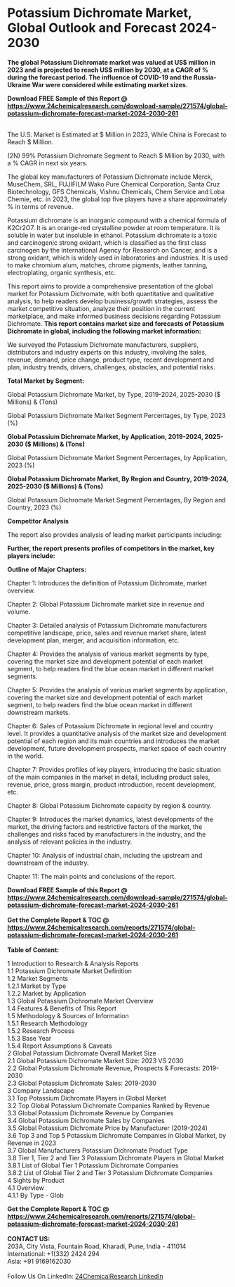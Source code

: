 <h1>Potassium Dichromate Market, Global Outlook and Forecast 2024-2030</h1><p><strong>The global Potassium Dichromate market was valued at US$ million in 2023 and is projected to reach US$ million by 2030, at a CAGR of % during the forecast period. The influence of COVID-19 and the Russia-Ukraine War were considered while estimating market sizes.</strong></p><p>
</p><p></p><div><b>Download FREE Sample of this Report @ 
            <a href="https://www.24chemicalresearch.com/download-sample/271574/global-potassium-dichromate-forecast-market-2024-2030-261">
            https://www.24chemicalresearch.com/download-sample/271574/global-potassium-dichromate-forecast-market-2024-2030-261</a></b></div><br><p>
</p><p></p><p>
The U.S. Market is Estimated at $ Million in 2023, While China is Forecast to Reach $ Million.</p><p>
(2N) 99% Potassium Dichromate Segment to Reach $ Million by 2030, with a % CAGR in next six years.</p><p>
The global key manufacturers of Potassium Dichromate include Merck, MuseChem, SRL, FUJIFILM Wako Pure Chemical Corporation, Santa Cruz Biotechnology, GFS Chemicals, Vishnu Chemicals, Chem Service and Loba Chemie, etc. in 2023, the global top five players have a share approximately % in terms of revenue.</p><p>
Potassium dichromate is an inorganic compound with a chemical formula of K2Cr2O7. It is an orange-red crystalline powder at room temperature. It is soluble in water but insoluble in ethanol. Potassium dichromate is a toxic and carcinogenic strong oxidant, which is classified as the first class carcinogen by the International Agency for Research on Cancer, and is a strong oxidant, which is widely used in laboratories and industries. It is used to make chromium alum, matches, chrome pigments, leather tanning, electroplating, organic synthesis, etc.</p><p>
This report aims to provide a comprehensive presentation of the global market for Potassium Dichromate, with both quantitative and qualitative analysis, to help readers develop business/growth strategies, assess the market competitive situation, analyze their position in the current marketplace, and make informed business decisions regarding Potassium Dichromate. <strong>This report contains market size and forecasts of Potassium Dichromate in global, including the following market information:</strong></p><p>
</p><p>
</p><p>We surveyed the Potassium Dichromate manufacturers, suppliers, distributors and industry experts on this industry, involving the sales, revenue, demand, price change, product type, recent development and plan, industry trends, drivers, challenges, obstacles, and potential risks.</p><p>
<strong>Total Market by Segment:</strong></p><p>
Global Potassium Dichromate Market, by Type, 2019-2024, 2025-2030 ($ Millions) &amp; (Tons)</p><p>
Global Potassium Dichromate Market Segment Percentages, by Type, 2023 (%)</p><p>
</p><p>
</p><p><strong>Global Potassium Dichromate Market, by Application, 2019-2024, 2025-2030 ($ Millions) &amp; (Tons)</strong></p><p>
Global Potassium Dichromate Market Segment Percentages, by Application, 2023 (%)</p><p>
</p><p>
</p><p><strong>Global Potassium Dichromate Market, By Region and Country, 2019-2024, 2025-2030 ($ Millions) &amp; (Tons)</strong></p><p>
Global Potassium Dichromate Market Segment Percentages, By Region and Country, 2023 (%)</p><p>
</p><p>
</p><p><strong>Competitor Analysis</strong></p><p>
The report also provides analysis of leading market participants including:</p><p>
</p><p>
</p><p><strong>Further, the report presents profiles of competitors in the market, key players include:</strong></p><p>
</p><p>
</p><p><strong>Outline of Major Chapters:</strong></p><p>
Chapter 1: Introduces the definition of Potassium Dichromate, market overview.</p><p>
Chapter 2: Global Potassium Dichromate market size in revenue and volume.</p><p>
Chapter 3: Detailed analysis of Potassium Dichromate manufacturers competitive landscape, price, sales and revenue market share, latest development plan, merger, and acquisition information, etc.</p><p>
Chapter 4: Provides the analysis of various market segments by type, covering the market size and development potential of each market segment, to help readers find the blue ocean market in different market segments.</p><p>
Chapter 5: Provides the analysis of various market segments by application, covering the market size and development potential of each market segment, to help readers find the blue ocean market in different downstream markets.</p><p>
Chapter 6: Sales of Potassium Dichromate in regional level and country level. It provides a quantitative analysis of the market size and development potential of each region and its main countries and introduces the market development, future development prospects, market space of each country in the world.</p><p>
Chapter 7: Provides profiles of key players, introducing the basic situation of the main companies in the market in detail, including product sales, revenue, price, gross margin, product introduction, recent development, etc.</p><p>
Chapter 8: Global Potassium Dichromate capacity by region &amp; country.</p><p>
Chapter 9: Introduces the market dynamics, latest developments of the market, the driving factors and restrictive factors of the market, the challenges and risks faced by manufacturers in the industry, and the analysis of relevant policies in the industry.</p><p>
Chapter 10: Analysis of industrial chain, including the upstream and downstream of the industry.</p><p>
Chapter 11: The main points and conclusions of the report.</p><div><b>Download FREE Sample of this Report @ 
            <a href="https://www.24chemicalresearch.com/download-sample/271574/global-potassium-dichromate-forecast-market-2024-2030-261">
            https://www.24chemicalresearch.com/download-sample/271574/global-potassium-dichromate-forecast-market-2024-2030-261</a></b></div><br><div><b>Get the Complete Report & TOC @ 
            <a href="https://www.24chemicalresearch.com/reports/271574/global-potassium-dichromate-forecast-market-2024-2030-261">
            https://www.24chemicalresearch.com/reports/271574/global-potassium-dichromate-forecast-market-2024-2030-261</a></b></div><br>
            <b>Table of Content:</b><p>1 Introduction to Research & Analysis Reports<br />
    1.1 Potassium Dichromate Market Definition<br />
    1.2 Market Segments<br />
        1.2.1 Market by Type<br />
        1.2.2 Market by Application<br />
    1.3 Global Potassium Dichromate Market Overview<br />
    1.4 Features & Benefits of This Report<br />
    1.5 Methodology & Sources of Information<br />
        1.5.1 Research Methodology<br />
        1.5.2 Research Process<br />
        1.5.3 Base Year<br />
        1.5.4 Report Assumptions & Caveats<br />
2 Global Potassium Dichromate Overall Market Size<br />
    2.1 Global Potassium Dichromate Market Size: 2023 VS 2030<br />
    2.2 Global Potassium Dichromate Revenue, Prospects & Forecasts: 2019-2030<br />
    2.3 Global Potassium Dichromate Sales: 2019-2030<br />
3 Company Landscape<br />
    3.1 Top Potassium Dichromate Players in Global Market<br />
    3.2 Top Global Potassium Dichromate Companies Ranked by Revenue<br />
    3.3 Global Potassium Dichromate Revenue by Companies<br />
    3.4 Global Potassium Dichromate Sales by Companies<br />
    3.5 Global Potassium Dichromate Price by Manufacturer (2019-2024)<br />
    3.6 Top 3 and Top 5 Potassium Dichromate Companies in Global Market, by Revenue in 2023<br />
    3.7 Global Manufacturers Potassium Dichromate Product Type<br />
    3.8 Tier 1, Tier 2 and Tier 3 Potassium Dichromate Players in Global Market<br />
        3.8.1 List of Global Tier 1 Potassium Dichromate Companies<br />
        3.8.2 List of Global Tier 2 and Tier 3 Potassium Dichromate Companies<br />
4 Sights by Product<br />
    4.1 Overview<br />
        4.1.1 By Type - Glob</p><div><b>Get the Complete Report & TOC @ 
            <a href="https://www.24chemicalresearch.com/reports/271574/global-potassium-dichromate-forecast-market-2024-2030-261">
            https://www.24chemicalresearch.com/reports/271574/global-potassium-dichromate-forecast-market-2024-2030-261</a></b></div><br><b>CONTACT US:</b><br>
            203A, City Vista, Fountain Road, Kharadi, Pune, India - 411014<br>
            International: +1(332) 2424 294<br>
            Asia: +91 9169162030 <br><br>
            Follow Us On LinkedIn: <a href="https://www.linkedin.com/company/24chemicalresearch/">24ChemicalResearch LinkedIn</a>